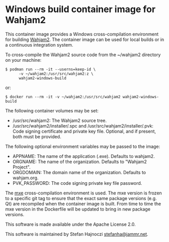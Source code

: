 # Windows build container image for Wahjam2

This container image provides a Windows cross-compilation environment for
building [Wahjam2](https://github.com/wahjam/wahjam2). The container image can
be used for local builds or in a continuous integration system.

To cross-compile the Wahjam2 source code from the ~/wahjam2 directory on your
machine:

    $ podman run --rm -it --userns=keep-id \
          -v ~/wahjam2:/usr/src/wahjam2:z \
          wahjam2-windows-build

or:

    $ docker run --rm -it -v ~/wahjam2:/usr/src/wahjam2 wahjam2-windows-build

The following container volumes may be set:
- /usr/src/wahjam2: The Wahjam2 source tree.
- /usr/src/wahjam2/installer/<appname>.spc and
  /usr/src/wahjam2/installer/<appname>.pvk: Code signing certificate and
  private key file. Optional, and if present, both must be provided.

The following optional environment variables may be passed to the image:
- APPNAME: The name of the application (<appname>.exe). Defaults to wahjam2.
- ORGNAME: The name of the organization. Defaults to "Wahjam2 Project".
- ORGDOMAIN: The domain name of the organization. Defaults to wahjam.org.
- PVK\_PASSWORD: The code signing private key file password.

The [mxe](https://mxe.cc/) cross-compilation environment is used. The mxe
version is frozen to a specific git tag to ensure that the exact same package
versions (e.g. Qt) are recompiled when the container image is built. From time
to time the mxe version in the Dockerfile will be updated to bring in new
package versions.

This software is made available under the Apache License 2.0.

This software is maintained by Stefan Hajnoczi <stefanha@jammr.net>.
